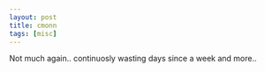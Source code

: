 ```yaml
---
layout: post
title: cmonn
tags: [misc]
---
```

Not much again.. continuosly wasting days since a week and more..